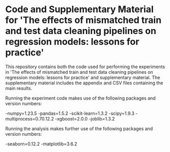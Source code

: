 # Code and Supplementary Material for 'The effects of mismatched train and test data cleaning pipelines on regression models: lessons for practice'

This repository contains both the code used for performing the experiments in 'The effects of mismatched train and test data cleaning pipelines on regression models: lessons for practice' and supplementary material. The supplementary material includes the appendix and CSV files containing the main results.

Running the experiment code makes use of the following packages and version numbers:

-numpy=1.23.5
-pandas=1.5.2
-scikit-learn=1.3.2
-scipy=1.9.3
-multiprocess=0.70.12.2
-xgboost=2.0.0
-joblib=1.3.2

Running the analysis makes further use of the following packages and version numbers:

-seaborn=0.12.2
-matplotlib=3.6.2

